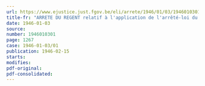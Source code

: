```yaml
---
url: https://www.ejustice.just.fgov.be/eli/arrete/1946/01/03/1946010301/justel
title-fr: "ARRETE DU REGENT relatif à l'application de l'arrêté-loi du 28 décembre 1944, concernant la sécurité sociale des travailleurs, aux employeurs et travailleurs lies par un contrat d'engagement pour la pèche maritime"
date: 1946-01-03
source:
number: 1946010301
page: 1267
case: 1946-01-03/01
publication: 1946-02-15
starts:
modifies:
pdf-original:
pdf-consolidated:
---
```


